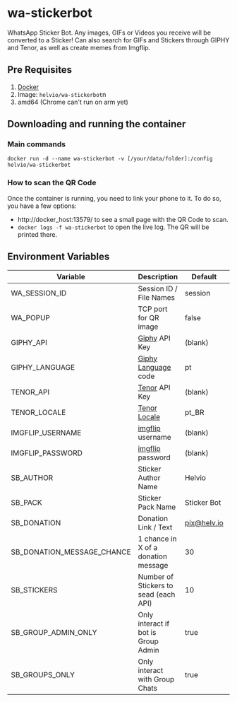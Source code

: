 # wa-stickerbot

WhatsApp Sticker Bot. Any images, GIFs or Videos you receive will be converted to a Sticker!
Can also search for GIFs and Stickers through GIPHY and Tenor, as well as create memes from Imgflip.

## Pre Requisites

1. [Docker]
2. Image: `helvio/wa-stickerbot`n
3. amd64 (Chrome can't run on arm yet)

## Downloading and running the container

### Main commands

`docker run -d --name wa-stickerbot -v [/your/data/folder]:/config helvio/wa-stickerbot`

### How to scan the QR Code

Once the container is running, you need to link your phone to it. To do so, you have a few options:

- http://docker_host:13579/ to see a small page with the QR Code to scan.
- `docker logs -f wa-stickerbot` to open the live log. The QR will be printed there.

## Environment Variables

| Variable                   | Description                           | Default     | Optional |
| -------------------------- | ------------------------------------- | ----------- | -------- |
| WA_SESSION_ID              | Session ID / File Names               | session     | yes      |
| WA_POPUP                   | TCP port for QR image                 | false       | yes      |
| GIPHY_API                  | [Giphy] API Key                       | (blank)     | yes      |
| GIPHY_LANGUAGE             | [Giphy Language] code                 | pt          | yes      |
| TENOR_API                  | [Tenor] API Key                       | (blank)     | yes      |
| TENOR_LOCALE               | [Tenor Locale]                        | pt_BR       | yes      |
| IMGFLIP_USERNAME           | [imgflip] username                    | (blank)     | yes      |
| IMGFLIP_PASSWORD           | [imgflip] password                    | (blank)     | yes      |
| SB_AUTHOR                  | Sticker Author Name                   | Helvio      | yes      |
| SB_PACK                    | Sticker Pack Name                     | Sticker Bot | yes      |
| SB_DONATION                | Donation Link / Text                  | pix@helv.io | yes      |
| SB_DONATION_MESSAGE_CHANCE | 1 chance in X of a donation message   | 30          | yes      |
| SB_STICKERS                | Number of Stickers to sead (each API) | 10          | yes      |
| SB_GROUP_ADMIN_ONLY        | Only interact if bot is Group Admin   | true        | yes      |
| SB_GROUPS_ONLY             | Only interact with Group Chats        | true        | yes      |

[docker]: https://docs.docker.com/engine/install/
[giphy]: https://developers.giphy.com/branch/master/docs/api/
[giphy language]: https://developers.giphy.com/docs/optional-settings/#language-support
[tenor]: https://tenor.com/gifapi
[tenor locale]: https://developers.google.com/tenor/guides/localization
[imgflip]: https://imgflip.com/signup
